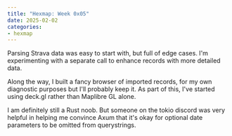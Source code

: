```yaml
---
title: "Hexmap: Week 0x05"
date: 2025-02-02
categories:
- hexmap
---
```


Parsing Strava data was easy to start with, but full of edge cases. I'm experimenting with a separate call to enhance records with more detailed data.

Along the way, I built a fancy browser of imported records, for my own diagnostic purposes but I'll probably keep it. As part of this, I've started using deck.gl rather than Maplibre GL alone.

I am definitely still a Rust noob. But someone on the tokio discord was very helpful in helping me convince Axum that it's okay for optional date parameters to be omitted from querystrings.

